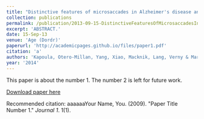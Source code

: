 ```yaml
---
title: "Distinctive features of microsaccades in Alzheimer's disease and in mild cognitive impairment."
collection: publications
permalink: /publication/2013-09-15-DistinctiveFeaturesOfMicrosaccadesInAlzheimer_sDiseaseAndInMild
excerpt: 'ABSTRACT.'
date: 15-Sep-13
venue: 'Age (Dordr)'
paperurl: 'http://academicpages.github.io/files/paper1.pdf'
citation: 'a'
authors: 'Kapoula, Otero-Millan, Yang, Xiao, Macknik, Lang, Verny & Martinez-Conde'
year: '2014'
---
```

This paper is about the number 1. The number 2 is left for future work.

[Download paper here](http://academicpages.github.io/files/paper1.pdf)

Recommended citation: aaaaaaYour Name, You. (2009). "Paper Title Number 1." <i>Journal 1</i>. 1(1).
